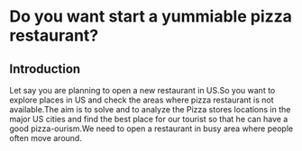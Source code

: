 # Do you want start a yummiable pizza restaurant?


## Introduction

Let say you are planning to open a new restaurant in US.So you want to explore places in US and check the areas where pizza restaurant is not available.The aim is to solve and  to analyze the Pizza stores locations in the major US cities and find the best place for our tourist so that he can have a good pizza-ourism.We need to open a restaurant in busy area where people often move around.



```python

```

